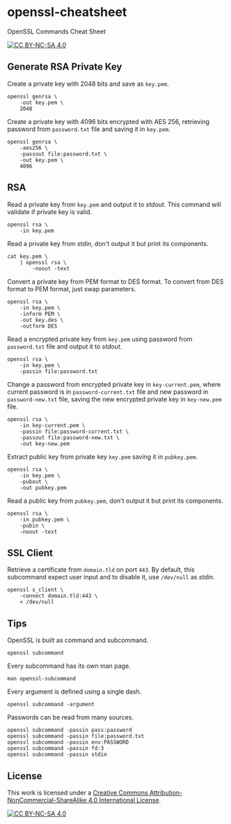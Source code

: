 # openssl-cheatsheet

OpenSSL Commands Cheat Sheet

[![CC BY-NC-SA 4.0][cc-by-nc-sa-shield]][cc-by-nc-sa]

## Generate RSA Private Key

Create a private key with 2048 bits and save as `key.pem`.

```
openssl genrsa \
    -out key.pem \
    2048
```

Create a private key with 4096 bits encrypted with AES 256, retrieving password
from `password.txt` file and saving it in `key.pem`.

```
openssl genrsa \
    -aes256 \
    -passout file:password.txt \
    -out key.pem \
    4096
```

## RSA

Read a private key from `key.pem` and output it to _stdout_. This command will
validate if private key is valid.

```
openssl rsa \
    -in key.pem
```

Read a private key from _stdin_, don't output it but print its components.

```
cat key.pem \
    | openssl rsa \
        -noout -text
```

Convert a private key from PEM format to DES format. To convert from DES format
to PEM format, just swap parameters.

```
openssl rsa \
    -in key.pem \
    -inform PEM \
    -out key.des \
    -outform DES
```

Read a encrypted private key from `key.pem` using password from `password.txt`
file and output it to _stdout_.

```
openssl rsa \
    -in key.pem \
    -passin file:password.txt
```

Change a password from encrypted private key in `key-current.pem`, where current
password is in `password-current.txt` file and new password in
`password-new.txt` file, saving the new encrypted private key in `key-new.pem`
file.

```
openssl rsa \
    -in key-current.pem \
    -passin file:password-current.txt \
    -passout file:password-new.txt \
    -out key-new.pem
```

Extract public key from private key `key.pem` saving it in `pubkey.pem`.

```
openssl rsa \
    -in key.pem \
    -pubout \
    -out pubkey.pem
```

Read a public key from `pubkey.pem`, don't output it but print its components.

```
openssl rsa \
    -in pubkey.pem \
    -pubin \
    -noout -text
```

## SSL Client

Retrieve a certificate from `domain.tld` on port `443`. By default, this
subcommand expect user input and to disable it, use `/dev/null` as _stdin_.

```
openssl s_client \
    -connect domain.tld:443 \
    < /dev/null
```

## Tips

OpenSSL is built as command and subcommand.

```
openssl subcommand
```

Every subcommand has its own man page.

```
man openssl-subcommand
```

Every argument is defined using a single dash.

```
openssl subcommand -argument
```

Passwords can be read from many sources.

```
openssl subcommand -passin pass:password
openssl subcommand -passin file:password.txt
openssl subcommand -passin env:PASSWORD
openssl subcommand -passin fd:3
openssl subcommand -passin stdin
```

## License

This work is licensed under a
[Creative Commons Attribution-NonCommercial-ShareAlike 4.0 International License][cc-by-nc-sa].

[![CC BY-NC-SA 4.0][cc-by-nc-sa-image]][cc-by-nc-sa]

[cc-by-nc-sa]: http://creativecommons.org/licenses/by-nc-sa/4.0/
[cc-by-nc-sa-image]: https://licensebuttons.net/l/by-nc-sa/4.0/88x31.png
[cc-by-nc-sa-shield]: https://img.shields.io/badge/License-CC%20BY--NC--SA%204.0-lightgrey.svg
